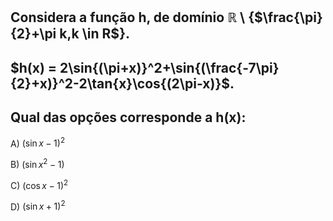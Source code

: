 ## Considera a função h, de domínio $\mathbb{R}$ \ {$\frac{\pi}{2}+\pi k,k \in R$}.
## $h(x) = 2\sin{(\pi+x)}^2+\sin{(\frac{-7\pi}{2}+x)}^2-2\tan{x}\cos{(2\pi-x)}$.
## Qual das opções corresponde a h(x):


A) $(\sin{x}-1)^2$

B) $(\sin{x}^2-1)$

C) $(\cos{x}-1)^2$

D) $(\sin{x}+1)^2$